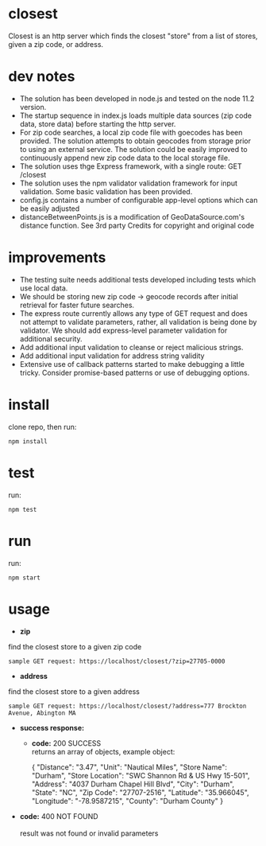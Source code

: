 # closest

Closest is an http server which finds the closest "store" from a list of stores, given a zip code, or address.

# dev notes

- The solution has been developed in node.js and tested on the node 11.2 version.
- The startup sequence in index.js loads multiple data sources (zip code data, store data) before starting the http server.
- For zip code searches, a local zip code file with goecodes has been provided. The solution attempts to obtain geocodes from storage prior to using an external service. The solution could be easily improved to continuously append new zip code data to the local storage file.
- The solution uses thge Express framework, with a single route: GET /closest
- The solution uses the npm validator validation framework for input validation. Some basic validation has been provided.
- config.js contains a number of configurable app-level options which can be easily adjusted
- distanceBetweenPoints.js is a modification of GeoDataSource.com's distance function. See 3rd party Credits for copyright and original code

# improvements

- The testing suite needs additional tests developed including tests which use local data.
- We should be storing new zip code -> geocode records after initial retrieval for faster future searches.
- The express route currently allows any type of GET request and does not attempt to validate parameters, rather, all validation is being done by validator. We should add express-level parameter validation for additional security.
- Add additional input validation to cleanse or reject malicious strings.
- Add additional input validation for address string validity
- Extensive use of callback patterns started to make debugging a little tricky. Consider promise-based patterns or use of debugging options.

# install

clone repo, then run:

    npm install

# test

run:

    npm test

# run

run:

    npm start

# usage

- **zip**

find the closest store to a given zip code

    sample GET request: https://localhost/closest/?zip=27705-0000

- **address**

find the closest store to a given address

    sample GET request: https://localhost/closest/?address=777 Brockton Avenue, Abington MA

- **success response:**

  - **code:** 200 SUCCESS
    <br />
    returns an array of objects, example object:


    {
      "Distance": "3.47",
        "Unit": "Nautical Miles",
        "Store Name": "Durham",
        "Store Location": "SWC Shannon Rd & US Hwy 15-501",
        "Address": "4037 Durham Chapel Hill Blvd",
        "City": "Durham",
        "State": "NC",
        "Zip Code": "27707-2516",
        "Latitude": "35.966045",
        "Longitude": "-78.9587215",
        "County": "Durham County"
    }

- **code:** 400 NOT FOUND<br />
  <br />
  result was not found or invalid parameters

